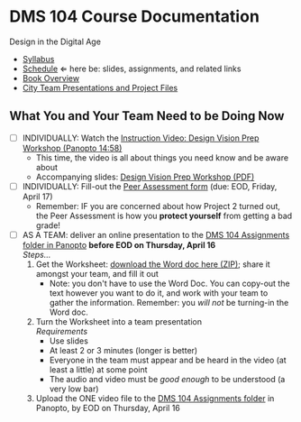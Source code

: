# DMS 104 Course Documentation
Design in the Digital Age

- [Syllabus](syllabus.md)
- [Schedule](schedule.md)  &lArr; here be: slides, assignments, and related links
- [Book Overview](book-overview.md)
- [City Team Presentations and Project Files](files.md)

## What You and Your Team Need to be Doing Now

- [ ] INDIVIDUALLY: Watch the [Instruction Video: Design Vision Prep Workshop (Panopto 14:58)](https://rochester.hosted.panopto.com/Panopto/Pages/Viewer.aspx?id=8454d220-c187-4cf7-b22e-ab9d0120725d)
  - This time, the video is all about things you need know and be aware about
  - Accompanying slides: [Design Vision Prep Workshop (PDF)](24-design-vision-prep-workshop/design-vision-prep-workshop.pdf)
- [ ] INDIVIDUALLY: Fill-out the [Peer Assessment form](https://forms.gle/7pzhtEkVe6dRnYP86) (due: EOD, Friday, April 17)
  - Remember: IF you are concerned about how Project 2 turned out, the Peer Assessment is how you **protect yourself** from getting a bad grade!
- [ ] AS A TEAM: deliver an online presentation to the [DMS 104 Assignments folder in Panopto]([https://rochester.hosted.panopto.com/Panopto/Pages/Sessions/List.aspx#folderID=%22a8670baa-aaf1-4702-a0bd-ab8b00da179a%22](https://rochester.hosted.panopto.com/Panopto/Pages/Sessions/List.aspx#folderID="a8670baa-aaf1-4702-a0bd-ab8b00da179a")) **before EOD on Thursday, April 16**<br>*Steps...*
  1. Get the Worksheet: [download the Word doc here (ZIP)](24-design-vision-prep-workshop/design-vision-prep-worksheet.zip); share it amongst your team, and fill it out
     - Note: you don't have to use the Word Doc.  You can copy-out the text however you want to do it, and work with your team to gather the information.  Remember: you *will not* be turning-in the Word doc.
  2. Turn the Worksheet into a team presentation<br>*Requirements*
     - Use slides
     - At least 2 or 3 minutes (longer is better)
     - Everyone in the team must appear and be heard in the video (at least a little) at some point
     - The audio and video must be *good enough* to be understood (a very low bar)
  3. Upload the ONE video file to the [DMS 104 Assignments folder](https://rochester.hosted.panopto.com/Panopto/Pages/Sessions/List.aspx#folderID=%22a8670baa-aaf1-4702-a0bd-ab8b00da179a%22) in Panopto, by EOD on Thursday, April 16



